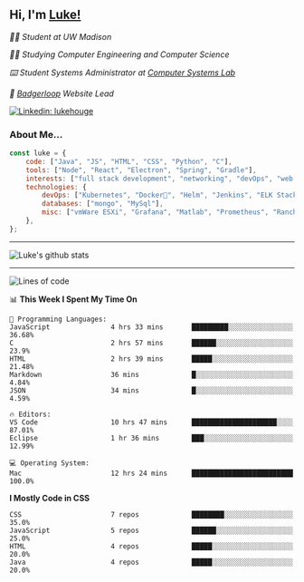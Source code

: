 <h2> Hi, I'm <a href="https://www.lukehouge.com">Luke!</a></h2>

<p><em>👨‍🎓 Student at UW Madison</em></p>
<p><em>🧑‍💻 Studying Computer Engineering and Computer Science</em></p>
<p><em>⌨️ Student Systems Administrator at <a href="https://csl.cs.wisc.edu/">Computer Systems Lab</a></em></p>
<p><em>🚆  <a href="https://badgerloop.com">Badgerloop</a> Website Lead</em></p>


[![Linkedin: lukehouge](https://img.shields.io/badge/-lukehouge-blue?style=flat-square&logo=Linkedin&logoColor=white&link=https://www.linkedin.com/in/lukehouge/)](https://www.linkedin.com/in/lukehouge/)

### About Me...  

```javascript
const luke = {
    code: ["Java", "JS", "HTML", "CSS", "Python", "C"],
    tools: ["Node", "React", "Electron", "Spring", "Gradle"],
    interests: ["full stack development", "networking", "devOps", "web dev", "photography"],
    technologies: {
        devOps: ["Kubernetes", "Docker🐳", "Helm", "Jenkins", "ELK Stack"],
        databases: ["mongo", "MySql"],
        misc: ["vmWare ESXi", "Grafana", "Matlab", "Prometheus", "Rancher", "Cisco"]
    },
};
```
---

![Luke's github stats](https://github-readme-stats.vercel.app/api?username=lukehouge&show_icons=true&theme=dracula)

---

<!--START_SECTION:waka-->
![Lines of code](https://img.shields.io/badge/From%20Hello%20World%20I%27ve%20Written-374056%20lines%20of%20code-blue)

📊 **This Week I Spent My Time On** 

```text
💬 Programming Languages: 
JavaScript               4 hrs 33 mins       █████████░░░░░░░░░░░░░░░░   36.68% 
C                        2 hrs 57 mins       ██████░░░░░░░░░░░░░░░░░░░   23.9% 
HTML                     2 hrs 39 mins       █████░░░░░░░░░░░░░░░░░░░░   21.48% 
Markdown                 36 mins             █░░░░░░░░░░░░░░░░░░░░░░░░   4.84% 
JSON                     34 mins             █░░░░░░░░░░░░░░░░░░░░░░░░   4.59%

🔥 Editors: 
VS Code                  10 hrs 47 mins      █████████████████████░░░░   87.01% 
Eclipse                  1 hr 36 mins        ███░░░░░░░░░░░░░░░░░░░░░░   12.99%

💻 Operating System: 
Mac                      12 hrs 24 mins      █████████████████████████   100.0%

```

**I Mostly Code in CSS** 

```text
CSS                      7 repos             ████████░░░░░░░░░░░░░░░░░   35.0% 
JavaScript               5 repos             ██████░░░░░░░░░░░░░░░░░░░   25.0% 
HTML                     4 repos             █████░░░░░░░░░░░░░░░░░░░░   20.0% 
Java                     4 repos             █████░░░░░░░░░░░░░░░░░░░░   20.0%

```



<!--END_SECTION:waka-->
